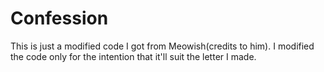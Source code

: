 # Confession

This is just a modified code I got from Meowish(credits to him). I modified the code only for the intention that it'll suit the letter I made. 
